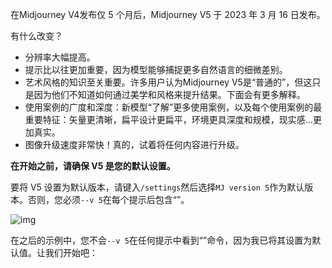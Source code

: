 在Midjourney V4发布仅 5 个月后，Midjourney V5 于 2023 年 3 月 16 日发布。

有什么改变？

- 分辨率大幅提高。
- 提示比以往更加重要，因为模型能够捕捉更多自然语言的细微差别。
- 艺术风格的知识至关重要。许多用户认为Midjourney V5是“普通的”，但这只是因为他们不知道如何通过美学和风格来提升结果。下面会有更多解释。
- 使用案例的广度和深度：新模型“了解”更多使用案例，以及每个使用案例的最重要特征：矢量更清晰，扁平设计更扁平，环境更具深度和规模，现实感...更加真实。
- 图像升级速度非常快！真的，试着将任何内容进行升级。

**在开始之前，请确保 V5 是您的默认设置。**

要将 V5 设置为默认版本，请键入`/settings`然后选择`MJ version 5`作为默认版本。否则，您必须`--v 5`在每个提示后包含“”。

![img](https://nhrvt0kw31.feishu.cn/space/api/box/stream/download/asynccode/?code=M2IxZDBjZmI5YThmZTc3YTI2YWEzNTg3OWZlN2QxZjNfTFdtV0RxRnlkUGFQS3phWmhneHA4enZYaVU1c3VsZzNfVG9rZW46Q0lyZGIwTDBGb2xFSUZ4d2xGTGNjaTA4blFVXzE2ODQyMTYzMzg6MTY4NDIxOTkzOF9WNA)

在之后的示例中，您不会`--v 5`在任何提示中看到“”命令，因为我已将其设置为默认值。让我们开始吧：